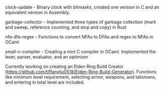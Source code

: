clock-update - Binary clock with bitmasks, created one version in C and an equivalent version in Assembly.

garbage-collector - Implemented three types of garbage collection (mark and sweep, reference counting, and stop and copy) in Rust

nfa-dfa-regex - Functions to convert NFAs to DFAs and regex to NFAs in OCaml

small-c-compiler - Creating a mini C compiler in OCaml. Implemented the lexer, parser, evaluator, and an optimizer 

Currently working on creating an Elden Ring Build Creator (https://github.com/tiffanyliu0518/Elden-Ring-Build-Generator). Functions like minimum level requirement, selecting armor, weapons, and talismans, and entering in total level are included.
